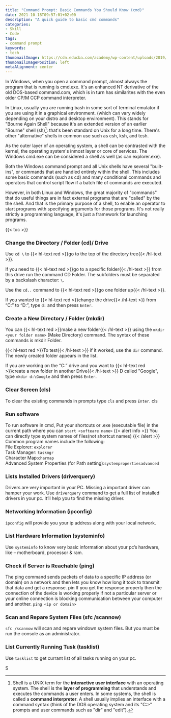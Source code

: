 ```yaml
---
title: "Command Prompt: Basic Commands You Should Know (cmd)"
date: 2021-10-18T09:57:01+02:00
description: "A quick guide to basic cmd commands"
categories:
- Skill
- Code
tags:
- command prompt
keywords:
- tech
thumbnailImage: https://cdn.educba.com/academy/wp-content/uploads/2019/05/What-is-CMD.jpg
thumbnailImagePosition: left
metaAlignment: center
---
```


In Windows, when you open a command prompt, almost always the program that is running is cmd.exe. It's an enhanced NT derivative of the old DOS-based command.com, which is in turn has similarites with the even older CP/M CCP command interpreter.<!--more-->

In Linux, usually you are running bash in some sort of terminal emulator if you are using it in a graphical environment. (which can vary widely depending on your distro and desktop environment). This stands for "Bourne Again Shell" because it's an extended version of an earlier "Bourne" shell (sh)[^shell]: that's been standard on Unix for a long time. There's other "alternative" shells in common use such as csh, ksh, and tcsh.
[^shell]: Shell is a UNIX term for the **interactive user interface** with an operating system. The shell is the **layer of programming** that understands and executes the commands a user enters. In some systems, the shell is called a **command interpreter**. A shell usually implies an interface with a command syntax (think of the DOS operating system and its "C:>" prompts and user commands such as "dir" and "edit").

As the outer layer of an operating system, a shell can be contrasted with the kernel, the operating system's inmost layer or core of services.
The Windows cmd.exe can be considered a shell as well (as can explorer.exe).

Both the Windows command prompt and all Unix shells have several "built-ins", or commands that are handled entirely within the shell. This includes some basic commands (such as cd) and many conditional commands and operators that control script flow if a batch file of commands are executed.

However, in both Linux and Windows, the great majority of "commands" that do useful things are in fact external programs that are "called" by the the shell. And that is the primary purpose of a shell, to enable an operator to start programs with specifying arguments for those programs. It's not really strictly a programming language, it's just a framework for launching programs.
<!--more-->
{{< toc >}}
### Change the Directory / Folder (cd)/ Drive
Use `cd \` to {{< hl-text red >}}go to the top of the directory tree{{< /hl-text >}}.

If you need to {{< hl-text red >}}go to a specific folder{{< /hl-text >}} from this drive run the command CD Folder. The subfolders must be separated by a backslash character: `\`.

Use the `cd..` command to {{< hl-text red >}}go one folder up{{< /hl-text >}}.

If you wanted to {{< hl-text red >}}change the drive{{< /hl-text >}} from “C:” to “D:”, type `d:` and then press `Enter`.

### Create a New Directory / Folder (mkdir)

You can {{< hl-text red >}}make a new folder{{< /hl-text >}} using the `mkdir <your folder name>` (Make Directory) command. The syntax of these commands is mkdir Folder.

{{< hl-text red >}}To test{{< /hl-text >}} if it worked, use the `dir` command. The newly created folder appears in the list.

If you are working on the “C:” drive and you want to {{< hl-text red >}}create a new folder in another Drive{{< /hl-text >}} D called "Google", type `mkdir d:\Google` and then press `Enter`.

### Clear Screen (cls)
To clear the existing commands in prompts type `cls` and press `Enter`.
cls

### Run software
To run software in cmd, Put your shortcuts or .exe (executable file) in the current path where you can `start <softeare name>`
{{< alert info >}} You can directly type system names of files(not shortcut names) {{< /alert >}}
Common program names include the following:<br>
File Explorer: `explorer`<br>
Task Manager: `taskmgr`<br>
Character Map:`charmap`<br>
Advanced System Properties (for Path setting):`systempropertiesadvanced`

### Lists Installed Drivers (driverquery)
Drivers are very important in your PC. Missing a important driver can hamper your work. Use `driverquery` command to get a full list of installed drivers in your pc. It’ll help you to find the missing driver.

### Networking Information (ipconfig)
`ipconfig` will provide you your ip address along with your local network.

### List Hardware Information (systeminfo)
Use `systeminfo` to know very basic information about your pc’s hardware, like – motherboard, processor & ram.

### Check if Server is Reachable (ping)
The ping command sends packets of data to a specific IP address (or domain) on a network and then lets you know how long it took to transmit that data and get a response.
pin
If you get the response properly then the connection of the device is working properly if not a particular server or your online connection is blocking communication between your computer and another.
`ping <ip or domain>`

### Scan and Repare System Files (sfc /scannow)
`sfc /scannow` will scan and repare windown system files. But you must be run the console as an administrator.

### List Currently Running Tusk (tasklist)
Use `tasklist` to get currant list of all tasks running on your pc.


S
